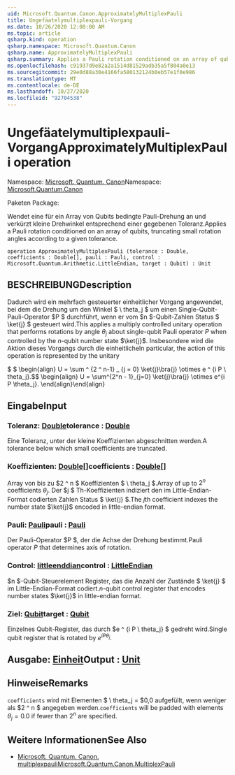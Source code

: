 ```yaml
---
uid: Microsoft.Quantum.Canon.ApproximatelyMultiplexPauli
title: Ungefäatelymultiplexpauli-Vorgang
ms.date: 10/26/2020 12:00:00 AM
ms.topic: article
qsharp.kind: operation
qsharp.namespace: Microsoft.Quantum.Canon
qsharp.name: ApproximatelyMultiplexPauli
qsharp.summary: Applies a Pauli rotation conditioned on an array of qubits, truncating small rotation angles according to a given tolerance.
ms.openlocfilehash: c91937d9e82a2a1514d81529adb35a5f804a0e13
ms.sourcegitcommit: 29e0d88a30e4166fa580132124b0eb57e1f0e986
ms.translationtype: MT
ms.contentlocale: de-DE
ms.lasthandoff: 10/27/2020
ms.locfileid: "92704538"
---
```

# <a name="approximatelymultiplexpauli-operation"></a><span data-ttu-id="f0cb1-102">Ungefäatelymultiplexpauli-Vorgang</span><span class="sxs-lookup"><span data-stu-id="f0cb1-102">ApproximatelyMultiplexPauli operation</span></span>

<span data-ttu-id="f0cb1-103">Namespace: [Microsoft. Quantum. Canon](xref:Microsoft.Quantum.Canon)</span><span class="sxs-lookup"><span data-stu-id="f0cb1-103">Namespace: [Microsoft.Quantum.Canon](xref:Microsoft.Quantum.Canon)</span></span>

<span data-ttu-id="f0cb1-104">Paketen [](https://nuget.org/packages/)</span><span class="sxs-lookup"><span data-stu-id="f0cb1-104">Package: [](https://nuget.org/packages/)</span></span>


<span data-ttu-id="f0cb1-105">Wendet eine für ein Array von Qubits bedingte Pauli-Drehung an und verkürzt kleine Drehwinkel entsprechend einer gegebenen Toleranz.</span><span class="sxs-lookup"><span data-stu-id="f0cb1-105">Applies a Pauli rotation conditioned on an array of qubits, truncating small rotation angles according to a given tolerance.</span></span>

```qsharp
operation ApproximatelyMultiplexPauli (tolerance : Double, coefficients : Double[], pauli : Pauli, control : Microsoft.Quantum.Arithmetic.LittleEndian, target : Qubit) : Unit
```


## <a name="description"></a><span data-ttu-id="f0cb1-106">BESCHREIBUNG</span><span class="sxs-lookup"><span data-stu-id="f0cb1-106">Description</span></span>

<span data-ttu-id="f0cb1-107">Dadurch wird ein mehrfach gesteuerter einheitlicher Vorgang angewendet, bei dem die Drehung um den Winkel $ \ theta_j $ um einen Single-Qubit-Pauli-Operator $P $ durchführt, wenn er vom $n $-Qubit-Zahlen Status $ \ket{j} $ gesteuert wird.</span><span class="sxs-lookup"><span data-stu-id="f0cb1-107">This applies a multiply controlled unitary operation that performs rotations by angle $\theta_j$ about single-qubit Pauli operator $P$ when controlled by the $n$-qubit number state $\ket{j}$.</span></span>
<span data-ttu-id="f0cb1-108">Insbesondere wird die Aktion dieses Vorgangs durch die einheitliche</span><span class="sxs-lookup"><span data-stu-id="f0cb1-108">In particular, the action of this operation is represented by the unitary</span></span>

<span data-ttu-id="f0cb1-109">$ $ \begin{align} U = \sum ^ {2 ^ n-1} _ {j = 0} \ket{j}\bra{j} \otimes e ^ {i P \ theta_j}.</span><span class="sxs-lookup"><span data-stu-id="f0cb1-109">$$ \begin{align} U = \sum^{2^n - 1}_{j=0} \ket{j}\bra{j} \otimes e^{i P \theta_j}.</span></span>
<span data-ttu-id="f0cb1-110">\end{align}</span><span class="sxs-lookup"><span data-stu-id="f0cb1-110">\end{align}</span></span>

##

## <a name="input"></a><span data-ttu-id="f0cb1-111">Eingabe</span><span class="sxs-lookup"><span data-stu-id="f0cb1-111">Input</span></span>

### <a name="tolerance--double"></a><span data-ttu-id="f0cb1-112">Toleranz: [Double](xref:microsoft.quantum.lang-ref.double)</span><span class="sxs-lookup"><span data-stu-id="f0cb1-112">tolerance : [Double](xref:microsoft.quantum.lang-ref.double)</span></span>

<span data-ttu-id="f0cb1-113">Eine Toleranz, unter der kleine Koeffizienten abgeschnitten werden.</span><span class="sxs-lookup"><span data-stu-id="f0cb1-113">A tolerance below which small coefficients are truncated.</span></span>


### <a name="coefficients--double"></a><span data-ttu-id="f0cb1-114">Koeffizienten: [Double](xref:microsoft.quantum.lang-ref.double)[]</span><span class="sxs-lookup"><span data-stu-id="f0cb1-114">coefficients : [Double](xref:microsoft.quantum.lang-ref.double)[]</span></span>

<span data-ttu-id="f0cb1-115">Array von bis zu $2 ^ n $ Koeffizienten $ \ theta_j $.</span><span class="sxs-lookup"><span data-stu-id="f0cb1-115">Array of up to $2^n$ coefficients $\theta_j$.</span></span> <span data-ttu-id="f0cb1-116">Der $j $ Th-Koeffizienten indiziert den im Little-Endian-Format codierten Zahlen Status $ \ket{j} $.</span><span class="sxs-lookup"><span data-stu-id="f0cb1-116">The $j$th coefficient indexes the number state $\ket{j}$ encoded in little-endian format.</span></span>


### <a name="pauli--pauli"></a><span data-ttu-id="f0cb1-117">Pauli: [Pauli](xref:microsoft.quantum.lang-ref.pauli)</span><span class="sxs-lookup"><span data-stu-id="f0cb1-117">pauli : [Pauli](xref:microsoft.quantum.lang-ref.pauli)</span></span>

<span data-ttu-id="f0cb1-118">Der Pauli-Operator $P $, der die Achse der Drehung bestimmt.</span><span class="sxs-lookup"><span data-stu-id="f0cb1-118">Pauli operator $P$ that determines axis of rotation.</span></span>


### <a name="control--littleendian"></a><span data-ttu-id="f0cb1-119">Control: [littleenddian](xref:Microsoft.Quantum.Arithmetic.LittleEndian)</span><span class="sxs-lookup"><span data-stu-id="f0cb1-119">control : [LittleEndian](xref:Microsoft.Quantum.Arithmetic.LittleEndian)</span></span>

<span data-ttu-id="f0cb1-120">$n $-Qubit-Steuerelement Register, das die Anzahl der Zustände $ \ket{j} $ im Little-Endian-Format codiert.</span><span class="sxs-lookup"><span data-stu-id="f0cb1-120">$n$-qubit control register that encodes number states $\ket{j}$ in little-endian format.</span></span>


### <a name="target--qubit"></a><span data-ttu-id="f0cb1-121">Ziel: [Qubit](xref:microsoft.quantum.lang-ref.qubit)</span><span class="sxs-lookup"><span data-stu-id="f0cb1-121">target : [Qubit](xref:microsoft.quantum.lang-ref.qubit)</span></span>

<span data-ttu-id="f0cb1-122">Einzelnes Qubit-Register, das durch $e ^ {i P \ theta_j} $ gedreht wird.</span><span class="sxs-lookup"><span data-stu-id="f0cb1-122">Single qubit register that is rotated by $e^{i P \theta_j}$.</span></span>



## <a name="output--unit"></a><span data-ttu-id="f0cb1-123">Ausgabe: [Einheit](xref:microsoft.quantum.lang-ref.unit)</span><span class="sxs-lookup"><span data-stu-id="f0cb1-123">Output : [Unit](xref:microsoft.quantum.lang-ref.unit)</span></span>



## <a name="remarks"></a><span data-ttu-id="f0cb1-124">Hinweise</span><span class="sxs-lookup"><span data-stu-id="f0cb1-124">Remarks</span></span>

<span data-ttu-id="f0cb1-125">`coefficients` wird mit Elementen $ \ theta_j = $0,0 aufgefüllt, wenn weniger als $2 ^ n $ angegeben werden.</span><span class="sxs-lookup"><span data-stu-id="f0cb1-125">`coefficients` will be padded with elements $\theta_j = 0.0$ if fewer than $2^n$ are specified.</span></span>

## <a name="see-also"></a><span data-ttu-id="f0cb1-126">Weitere Informationen</span><span class="sxs-lookup"><span data-stu-id="f0cb1-126">See Also</span></span>

- [<span data-ttu-id="f0cb1-127">Microsoft. Quantum. Canon. multiplexpauli</span><span class="sxs-lookup"><span data-stu-id="f0cb1-127">Microsoft.Quantum.Canon.MultiplexPauli</span></span>](xref:Microsoft.Quantum.Canon.MultiplexPauli)